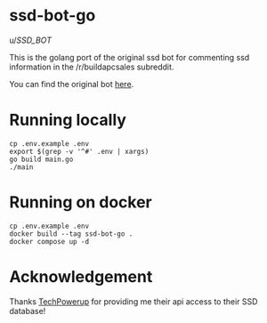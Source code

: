 
# ssd-bot-go
u/_SSD_BOT_

This is the golang port of the original ssd bot for commenting ssd information in the /r/buildapcsales subreddit.

You can find the original bot [here](https://github.com/ocmarin/ssd-bot).

# Running locally
```shell
cp .env.example .env
export $(grep -v '^#' .env | xargs)
go build main.go
./main
```

# Running on docker
```shell
cp .env.example .env
docker build --tag ssd-bot-go .
docker compose up -d
```
# Acknowledgement
Thanks [TechPowerup](https://www.techpowerup.com/ssd-specs/) for providing me their api access to their SSD database!
